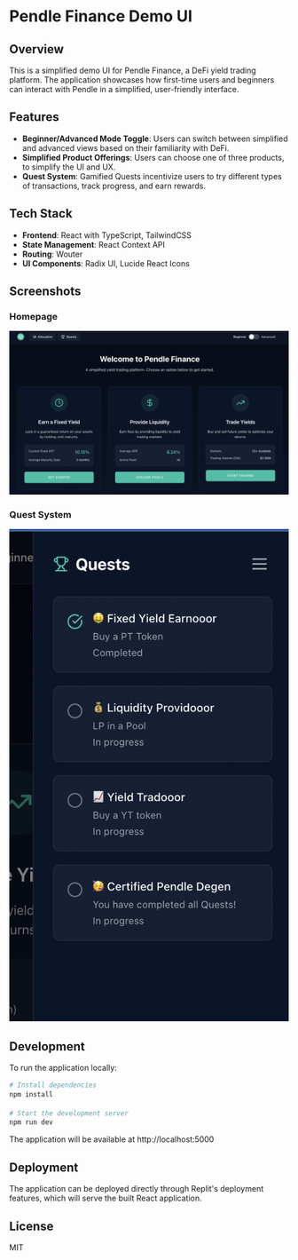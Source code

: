 
# Pendle Finance Demo UI

## Overview
This is a simplified demo UI for Pendle Finance, a DeFi yield trading platform. The application showcases how first-time users and beginners  can interact with Pendle in a simplified, user-friendly interface.

## Features
- **Beginner/Advanced Mode Toggle**: Users can switch between simplified and advanced views based on their familiarity with DeFi.
- **Simplified Product Offerings**: Users can choose one of three products, to simplify the UI and UX.
- **Quest System**: Gamified Quests incentivize users to try different types of transactions, track progress, and earn rewards.

## Tech Stack
- **Frontend**: React with TypeScript, TailwindCSS
- **State Management**: React Context API
- **Routing**: Wouter
- **UI Components**: Radix UI, Lucide React Icons

## Screenshots

### Homepage
![Pendle Finance Homepage](./attached_assets/demo_home.png)

### Quest System
![Pendle Finance Quest System](./attached_assets/demo_quests.png)

## Development
To run the application locally:

```bash
# Install dependencies
npm install

# Start the development server
npm run dev
```

The application will be available at http://localhost:5000

## Deployment
The application can be deployed directly through Replit's deployment features, which will serve the built React application.

## License
MIT
